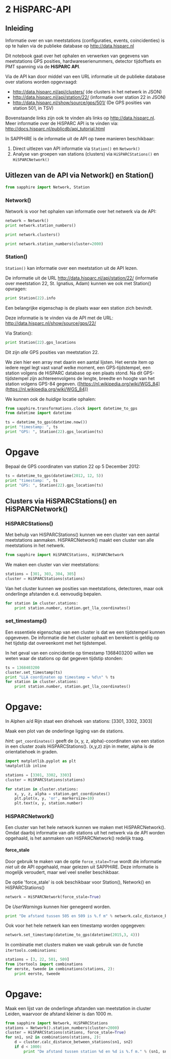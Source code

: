 # 2 HiSPARC-API
## Inleiding
Informatie over en van meetstations (configuraties, events, coincidenties) is op
te halen via de publieke database op http://data.hisparc.nl

Dit notebook gaat over het ophalen en verwerken van gegevens van meetstations
GPS posities, hardwareserienummers, detector tijdoffsets en PMT spanning via de
**HiSPARC API**.

Via de API kan door middel van een URL informatie uit de publieke database over
stations worden opgevraagd:
- http://data.hisparc.nl/api/clusters/  (de clusters in het netwerk in JSON)
- http://data.hisparc.nl/api/station/22/  (informatie over station 22 in JSON)
- http://data.hisparc.nl/show/source/gps/501/  (De GPS posities van station 501,
in TSV)

Bovenstaande links zijn ook te vinden als links op http://data.hisparc.nl.
Meer informatie over de HiSPARC API is te vinden via:
http://docs.hisparc.nl/publicdb/api_tutorial.html

In SAPPHiRE is de informatie uit de API op twee manieren beschikbaar:
1. Direct uitlezen van API informatie via `Station()` en `Network()`
2. Analyse van groepen van stations (clusters) via `HiSPARCStations()` en
`HiSPARCNetwork()`

## Uitlezen van de API via Network() en Station()

```python
from sapphire import Network, Station
```

### Network()

Network is voor het ophalen van informatie over het netwerk via de API:

```python
network = Network()
print network.station_numbers()
```

```python
print network.clusters()
```

```python
print network.station_numbers(cluster=2000)
```

### Station()
`Station()` kan informatie over een meetstation uit de API lezen.

De informatie uit de URL http://data.hisparc.nl/api/station/22/ (informatie over
meetstation 22, St. Ignatius, Adam) kunnen we ook met Station() opvragen:

```python
print Station(22).info
```

Een belangrijke eigenschap is de plaats waar een station zich bevindt.

Deze informatie is te vinden via de API met de URL:
http://data.hisparc.nl/show/source/gps/22/

Via Station():

```python
print Station(22).gps_locations
```

Dit zijn *alle* GPS posities van meetstation 22.

We zien hier een array met daarin een aantal lijsten. Het eerste item op iedere
regel legt vast vanaf welke moment, een GPS-tijdstempel, een station volgens de
HiSPARC database op een plaats stond. Na dit GPS-tijdstempel zijn
achtereenvolgens de lengte, breedte en hoogte van het station volgens GPS-84
gegeven.
([https://nl.wikipedia.org/wiki/WGS_84](https://nl.wikipedia.org/wiki/WGS_84))

We kunnen ook de *huidige* locatie ophalen:

```python
from sapphire.transformations.clock import datetime_to_gps
from datetime import datetime

ts = datetime_to_gps(datetime.now())
print "timestamp: ", ts
print "GPS: ", Station(22).gps_location(ts)
```

# Opgave
Bepaal de GPS coordinaten van station 22 op 5 December 2012:

```python
ts = datetime_to_gps(datetime(2012, 12, 5))
print "timestamp: ", ts
print "GPS: ", Station(22).gps_location(ts)
```

## Clusters via HiSPARCStations() en HiSPARCNetwork()

### HiSPARCStations()
Met behulp van HiSPARCStations() kunnen we een cluster van een aantal
meetstations aanmaken. HiSPARCNetwork() maakt een cluster van alle meetstations
in het netwerk.

```python
from sapphire import HiSPARCStations, HiSPARCNetwork
```

We maken een cluster van vier meetstations:

```python
stations = [301, 303, 304, 305]
cluster = HiSPARCStations(stations)
```

Van het cluster kunnen we posities van meetstations, detectoren, maar ook
onderlinge afstanden e.d. eenvoudig bepalen.

```python
for station in cluster.stations:
    print station.number, station.get_lla_coordinates()
```

### set_timestamp()
Een essentiele eigenschap van een cluster is dat we een tijdstempel kunnen
opgeveven. De informatie die het cluster ophaalt en berekent is geldig op het
tijdstip dat overeenkomt met het tijdstempel.

In het geval van een coincidentie op timestamp 1368403200 willen we weten waar
de stations op dat gegeven tijdstip stonden:

```python
ts = 1368403200
cluster.set_timestamp(ts)
print "LLA coordinaten op timestamp = %d\n" % ts
for station in cluster.stations:
    print station.number, station.get_lla_coordinates()
```

# Opgave:

In Alphen a/d Rijn staat een driehoek van stations: [3301, 3302, 3303]

Maak een plot van de onderlinge ligging van de stations.

*hint:* `get_coordinates()` geeft de (x, y, z, alpha)-coordinaten van een
station in een cluster zoals HiSPARCStations(). (x,y,z) zijn in meter, alpha is
de orientatiehoek in graden.

```python
import matplotlib.pyplot as plt
%matplotlib inline

stations = [3301, 3302, 3303]
cluster = HiSPARCStations(stations)

for station in cluster.stations:
    x, y, z, alpha = station.get_coordinates()
    plt.plot(x, y, 'or', markersize=10)
    plt.text(x, y, station.number)
```

### HiSPARCNetwork()

Een cluster van het hele network kunnen we maken met HiSPARCNetwork(). Omdat
daarbij informatie van *alle* stations uit het netwerk via de API worden
opgehaald, is het aanmaken van HiSPARCNetwork() redelijk traag.

#### force_stale
Door gebruik te maken van de optie `force_stale=True` wordt die informatie
*niet* uit de API opgehaald, maar gelezen uit SAPPHiRE. Deze informatie is
mogelijk veroudert, maar wel veel sneller beschikbaar.

De optie 'force_stale' is ook beschikbaar voor Station(), Network() en
HiSPARCStations()

```python
network = HiSPARCNetwork(force_stale=True)
```

De *UserWarnings* kunnen hier genegeerd worden.

```python
print "De afstand tussen 505 en 509 is %.f m" % network.calc_distance_between_stations(505, 509)
```

Ook voor het hele netwerk kan een timestamp worden opgegeven:

```python
network.set_timestamp(datetime_to_gps(datetime(2015,3, 4)))
```

In combinatie met clusters maken we vaak gebruik van de functie
`itertools.combinations`:

```python
stations = [3, 22, 501, 509]
from itertools import combinations
for eerste, tweede in combinations(stations, 2):
    print eerste, tweede
```

# Opgave:

Maak een lijst van de onderlinge afstanden van meetstation in cluster Leiden,
waarvoor de afstand kleiner is dan 1000 m.


```python
from sapphire import Network, HiSPARCStations
stations = Network().station_numbers(cluster=2000)
cluster = HiSPARCStations(stations, force_stale=True)
for sn1, sn2 in combinations(stations, 2):
    d = cluster.calc_distance_between_stations(sn1, sn2)
    if d < 1000:
        print "De afstand tussen station %d en %d is %.f m." % (sn1, sn2, d)
    
```
